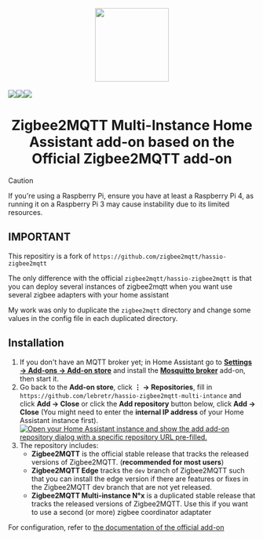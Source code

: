 <div align="center">
    <a href="https://github.com/lebretr/hassio-zigbee2mqtt-multi-intance">
        <img width="150" height="150" src="zigbee2mqtt/logo.png">
    </a>
    <br>
    <br>
    <div style="display: flex;">
        <a href="https://github.com/lebretr/hassio-zigbee2mqtt-multi-intance/actions?query=workflow%3ACI_MI">
            <img src="https://github.com/lebretr/hassio-zigbee2mqtt-multi-intance/workflows/CI_MI/badge.svg">
        </a>
        <a href="https://github.com/lebretr/hassio-zigbee2mqtt-multi-intance/releases">
            <img src="https://img.shields.io/github/release/lebretr/hassio-zigbee2mqtt-multi-intance.svg">
        </a>
        <a href="https://github.com/lebretr/hassio-zigbee2mqtt-multi-intance/stargazers">
            <img src="https://img.shields.io/github/stars/lebretr/hassio-zigbee2mqtt-multi-intance.svg">
        </a>
    </div>
    <h1>Zigbee2MQTT Multi-Instance Home Assistant add-on based on the Official Zigbee2MQTT add-on </h1>
</div>

> [!CAUTION]
> If you're using a Raspberry Pi, ensure you have at least a Raspberry Pi 4, as running it on a Raspberry Pi 3 may cause instability due to its limited resources.

## IMPORTANT
This repositiry is a fork of `https://github.com/zigbee2mqtt/hassio-zigbee2mqtt`

The only difference with the official `zigbee2mqtt/hassio-zigbee2mqtt` is that you can deploy several instances of zigbee2mqtt when you want use several zigbee adapters with your home assistant

My work was only to duplicate the `zigbee2mqtt` directory and change some values in the config file in each duplicated directory.

## Installation

1. If you don't have an MQTT broker yet; in Home Assistant go to **[Settings → Add-ons → Add-on store](https://my.home-assistant.io/redirect/supervisor_store/)** and install the **[Mosquitto broker](https://my.home-assistant.io/redirect/supervisor_addon/?addon=core_mosquitto)** add-on, then start it.
1. Go back to the **Add-on store**, click **⋮ → Repositories**, fill in</br> `https://github.com/lebretr/hassio-zigbee2mqtt-multi-intance` and click **Add → Close** or click the **Add repository** button below, click **Add → Close** (You might need to enter the **internal IP address** of your Home Assistant instance first).  
   [![Open your Home Assistant instance and show the add add-on repository dialog with a specific repository URL pre-filled.](https://my.home-assistant.io/badges/supervisor_add_addon_repository.svg)](https://my.home-assistant.io/redirect/supervisor_add_addon_repository/?repository_url=https%3A%2F%2Fgithub.com%2Flebretr%2Fhassio-zigbee2mqtt-multi-intance)
1. The repository includes:
   - **Zigbee2MQTT** is the official stable release that tracks the released versions of Zigbee2MQTT. (**recommended for most users**)
   - **Zigbee2MQTT Edge** tracks the `dev` branch of Zigbee2MQTT such that you can install the edge version if there are features or fixes in the Zigbee2MQTT dev branch that are not yet released.
   - **Zigbee2MQTT Multi-instance N°x** is a duplicated stable release that tracks the released versions of Zigbee2MQTT. Use this if you want to use a second (or more) zigbee coordinator adaptater

For configuration, refer to [the documentation of the official add-on](https://github.com/zigbee2mqtt/hassio-zigbee2mqtt)
